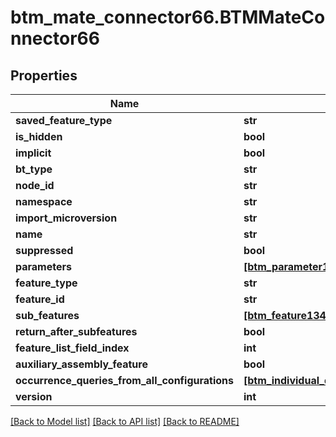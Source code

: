 # btm_mate_connector66.BTMMateConnector66

## Properties
Name | Type | Description | Notes
------------ | ------------- | ------------- | -------------
**saved_feature_type** | **str** |  | [optional] 
**is_hidden** | **bool** |  | [optional] 
**implicit** | **bool** |  | [optional] 
**bt_type** | **str** |  | [optional] 
**node_id** | **str** |  | [optional] 
**namespace** | **str** |  | [optional] 
**import_microversion** | **str** |  | [optional] 
**name** | **str** |  | [optional] 
**suppressed** | **bool** |  | [optional] 
**parameters** | [**[btm_parameter1.BTMParameter1]**](BTMParameter1.md) |  | [optional] 
**feature_type** | **str** |  | [optional] 
**feature_id** | **str** |  | [optional] 
**sub_features** | [**[btm_feature134.BTMFeature134]**](BTMFeature134.md) |  | [optional] 
**return_after_subfeatures** | **bool** |  | [optional] 
**feature_list_field_index** | **int** |  | [optional] 
**auxiliary_assembly_feature** | **bool** |  | [optional] 
**occurrence_queries_from_all_configurations** | [**[btm_individual_query_with_occurrence_base904.BTMIndividualQueryWithOccurrenceBase904]**](BTMIndividualQueryWithOccurrenceBase904.md) |  | [optional] 
**version** | **int** |  | [optional] 

[[Back to Model list]](../README.md#documentation-for-models) [[Back to API list]](../README.md#documentation-for-api-endpoints) [[Back to README]](../README.md)


